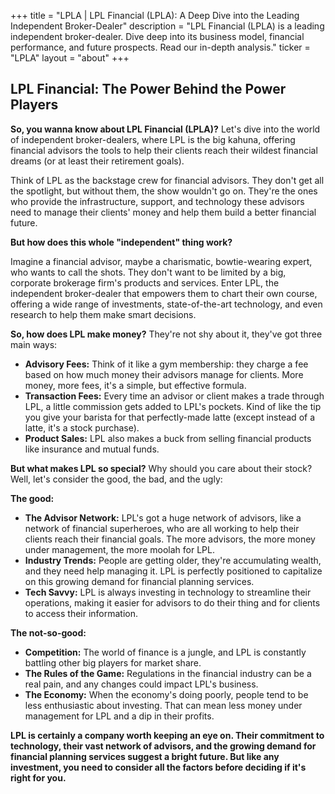 +++
title = "LPLA |  LPL Financial (LPLA): A Deep Dive into the Leading Independent Broker-Dealer"
description = "LPL Financial (LPLA) is a leading independent broker-dealer. Dive deep into its business model, financial performance, and future prospects. Read our in-depth analysis."
ticker = "LPLA"
layout = "about"
+++

        


## LPL Financial: The Power Behind the Power Players

**So, you wanna know about LPL Financial (LPLA)?** Let's dive into the world of independent broker-dealers, where LPL is the big kahuna, offering financial advisors the tools to help their clients reach their wildest financial dreams (or at least their retirement goals).

Think of LPL as the backstage crew for financial advisors. They don't get all the spotlight, but without them, the show wouldn't go on. They're the ones who provide the infrastructure, support, and technology these advisors need to manage their clients' money and help them build a better financial future.

**But how does this whole "independent" thing work?**

Imagine a financial advisor, maybe a charismatic, bowtie-wearing expert, who wants to call the shots. They don't want to be limited by a big, corporate brokerage firm's products and services. Enter LPL, the independent broker-dealer that empowers them to chart their own course, offering a wide range of investments, state-of-the-art technology, and even research to help them make smart decisions.

**So, how does LPL make money?** They're not shy about it, they've got three main ways:

* **Advisory Fees:** Think of it like a gym membership: they charge a fee based on how much money their advisors manage for clients. More money, more fees, it's a simple, but effective formula.
* **Transaction Fees:** Every time an advisor or client makes a trade through LPL, a little commission gets added to LPL's pockets. Kind of like the tip you give your barista for that perfectly-made latte (except instead of a latte, it's a stock purchase).
* **Product Sales:** LPL also makes a buck from selling financial products like insurance and mutual funds.

**But what makes LPL so special?** Why should you care about their stock? Well, let's consider the good, the bad, and the ugly:

**The good:**

* **The Advisor Network:** LPL's got a huge network of advisors, like a network of financial superheroes, who are all working to help their clients reach their financial goals. The more advisors, the more money under management, the more moolah for LPL.
* **Industry Trends:** People are getting older, they're accumulating wealth, and they need help managing it. LPL is perfectly positioned to capitalize on this growing demand for financial planning services.
* **Tech Savvy:** LPL is always investing in technology to streamline their operations, making it easier for advisors to do their thing and for clients to access their information.

**The not-so-good:**

* **Competition:** The world of finance is a jungle, and LPL is constantly battling other big players for market share.
* **The Rules of the Game:** Regulations in the financial industry can be a real pain, and any changes could impact LPL's business.
* **The Economy:** When the economy's doing poorly, people tend to be less enthusiastic about investing. That can mean less money under management for LPL and a dip in their profits.

**LPL is certainly a company worth keeping an eye on. Their commitment to technology, their vast network of advisors, and the growing demand for financial planning services suggest a bright future. But like any investment, you need to consider all the factors before deciding if it's right for you.** 

        